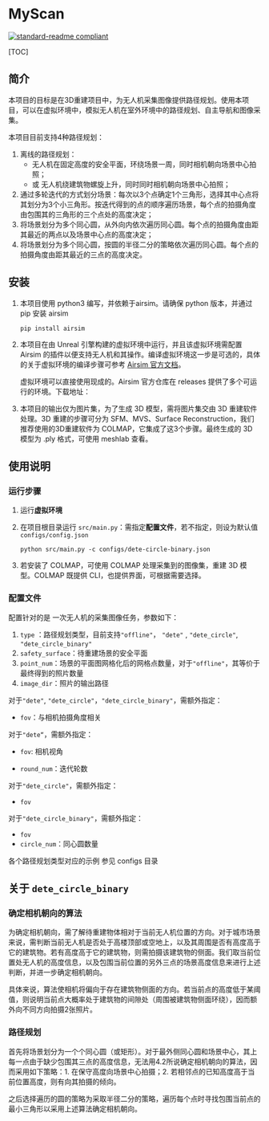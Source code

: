 # MyScan

[![standard-readme compliant](https://img.shields.io/badge/readme%20style-standard-brightgreen.svg?style=flat-square)](https://github.com/RichardLitt/standard-readme)

[TOC]

## 简介

本项目的目标是在3D重建项目中，为无人机采集图像提供路径规划。使用本项目，可以在虚拟环境中，模拟无人机在室外环境中的路径规划、自主导航和图像采集。

本项目目前支持4种路径规划：

1. 离线的路径规划：
    - 无人机在固定高度的安全平面，环绕场景一周，同时相机朝向场景中心拍照；
    - 或 无人机绕建筑物螺旋上升，同时同时相机朝向场景中心拍照；
2. 通过多轮迭代的方式划分场景：每次以3个点确定1个三角形，选择其中心点将其划分为3个小三角形。按迭代得到的点的顺序遍历场景，每个点的拍摄角度由包围其的三角形的三个点处的高度决定；
3. 将场景划分为多个同心圆，从外向内依次遍历同心圆。每个点的拍摄角度由距其最近的两点以及场景中心点的高度决定；
4. 将场景划分为多个同心圆，按圆的半径二分的策略依次遍历同心圆。每个点的拍摄角度由距其最近的三点的高度决定。

## 安装

1. 本项目使用 python3 编写，并依赖于airsim。请确保 python 版本，并通过 pip 安装 airsim

    `pip install airsim`

2. 本项目在由 Unreal 引擎构建的虚拟环境中运行，并且该虚拟环境需配置 Airsim 的插件以便支持无人机和其操作。编译虚拟环境这一步是可选的，具体的关于虚拟环境的编译步骤可参考 [Airsim 官方文档](https://microsoft.github.io/AirSim/)。

    虚拟环境可以直接使用现成的。Airsim 官方仓库在 releases 提供了多个可运行的环境。下载地址：[](https://github.com/microsoft/AirSim/releases)

3. 本项目的输出仅为图片集，为了生成 3D 模型，需将图片集交由 3D 重建软件处理。3D 重建的步骤可分为 SFM、MVS、Surface Reconstruction，我们推荐使用的3D重建软件为 COLMAP，它集成了这3个步骤。最终生成的 3D 模型为 .ply 格式，可使用 meshlab 查看。

## 使用说明

### 运行步骤

1. 运行**虚拟环境**

2. 在项目根目录运行 `src/main.py`：需指定**配置文件**，若不指定，则设为默认值 `configs/config.json`

    `python src/main.py -c configs/dete-circle-binary.json`

3. 若安装了 COLMAP，可使用 COLMAP 处理采集到的图像集，重建 3D 模型。COLMAP 既提供 CLI，也提供界面，可根据需要选择。

### 配置文件

配置针对的是 一次无人机的采集图像任务，参数如下：

1. `type`   ：路径规划类型，目前支持`"offline"`， `"dete"` ,  `"dete_circle"`, `"dete_circle_binary"`
2. `safety_surface`：待重建场景的安全平面
3. `point_num`：场景的平面图网格化后的网格点数量，对于`"offline"`，其等价于最终得到的照片数量
4. `image_dir`：照片的输出路径

对于`"dete"`,  `"dete_circle"`，`"dete_circle_binary"`，需额外指定：

- `fov`：与相机拍摄角度相关

对于`"dete“`，需额外指定：

- `fov`: 相机视角

- `round_num`：迭代轮数

对于`"dete_circle"`，需额外指定：

- `fov`

对于`"dete_circle_binary"`，需额外指定：

- `fov`
- `circle_num`：同心圆数量

各个路径规划类型对应的示例 参见 configs 目录

## 关于 `dete_circle_binary`

### 确定相机朝向的算法

​		为确定相机朝向，需了解待重建物体相对于当前无人机位置的方向。对于城市场景来说，需判断当前无人机是否处于高楼顶部或空地上，以及其周围是否有高度高于它的建筑物。若有高度高于它的建筑物，则需拍摄该建筑物的侧面。我们取当前位置处无人机的高度信息，以及包围当前位置的另外三点的场景高度信息来进行上述判断，并进一步确定相机朝向。

​		具体来说，算法使相机将偏向于存在建筑物侧面的方向。若当前点的高度低于某阈值，则说明当前点大概率处于建筑物的间隙处（周围被建筑物侧面环绕），因而额外向不同方向拍摄2张照片。

### 路径规划

​		首先将场景划分为一个个同心圆（或矩形）。对于最外侧同心圆和场景中心，其上每一点由于缺少包围其三点的高度信息，无法用4.2所说确定相机朝向的算法，因而采用如下策略：1. 在保守高度向场景中心拍摄；2. 若相邻点的已知高度高于当前位置高度，则有向其拍摄的倾向。

​		之后选择遍历的圆的策略为采取半径二分的策略，遍历每个点时寻找包围当前点的最小三角形以采用上述算法确定相机朝向。

